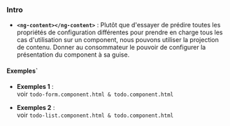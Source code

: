 ### Intro
*  <strong>`<ng-content></ng-content>`</strong> :
Plutôt que d'essayer de prédire toutes les propriétés de configuration différentes pour prendre en charge tous les cas d'utilisation sur un component, 
nous pouvons utiliser la projection de contenu. Donner au consommateur le pouvoir de configurer la présentation du component à sa guise.

#### Exemples`
* <strong>Exemples 1</strong> : <br>
voir `todo-form.component.html & todo.component.html` 

* <strong>Exemples 2</strong> : <br>
voir `todo-list.component.html & todo.component.html`
